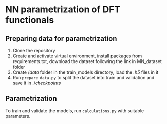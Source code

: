 # NN parametrization of DFT functionals


## Preparing data for parametrization


1) Clone the repository
2) Create and activate virtual environment, install packages from requirements.txt, download the dataset following the link in  MN_dataset folder
3) Create /*data* folder in the train_models directory, load the *.h5* files in it
4) Run `prepare_data.py` to split the dataset into train and validation and save it in ./*checkpoints*

## Parametrization
To train and validate the models, run `calculations.py` with suitable parameters.



